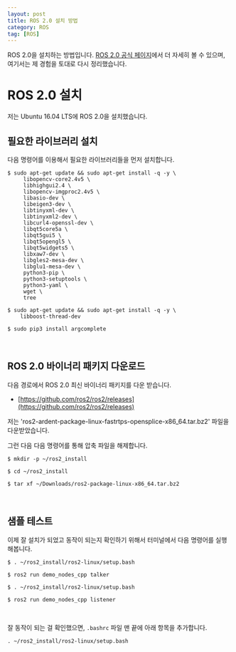 ```yaml
---
layout: post
title: ROS 2.0 설치 방법
category: ROS
tag: [ROS]
---
```


ROS 2.0을 설치하는 방법입니다. [ROS 2.0 공식 페이지](https://github.com/ros2/ros2/wiki/Installation)에서 더 자세히 볼 수 있으며, 여기서는 제 경험을 토대로 다시 정리했습니다.

# ROS 2.0 설치

저는 Ubuntu 16.04 LTS에 ROS 2.0을 설치했습니다.

## 필요한 라이브러리 설치

다음 명령어를 이용해서 필요한 라이브러리들을 먼저 설치합니다.

~~~
$ sudo apt-get update && sudo apt-get install -q -y \
     libopencv-core2.4v5 \
     libhighgui2.4 \
     libopencv-imgproc2.4v5 \
     libasio-dev \
     libeigen3-dev \
     libtinyxml-dev \
     libtinyxml2-dev \
     libcurl4-openssl-dev \
     libqt5core5a \
     libqt5gui5 \
     libqt5opengl5 \
     libqt5widgets5 \
     libxaw7-dev \
     libgles2-mesa-dev \
     libglu1-mesa-dev \
     python3-pip \
     python3-setuptools \
     python3-yaml \
     wget \
     tree

$ sudo apt-get update && sudo apt-get install -q -y \
    libboost-thread-dev

$ sudo pip3 install argcomplete
~~~

<br>

## ROS 2.0 바이너리 패키지 다운로드

다음 경로에서 ROS 2.0 최신 바이너리 패키지를 다운 받습니다.

* [https://github.com/ros2/ros2/releases](https://github.com/ros2/ros2/releases)

저는 'ros2-ardent-package-linux-fastrtps-opensplice-x86_64.tar.bz2' 파일을 다운받았습니다.

그런 다음 다음 명령어를 통해 압축 파일을 해제합니다.

~~~
$ mkdir -p ~/ros2_install

$ cd ~/ros2_install

$ tar xf ~/Downloads/ros2-package-linux-x86_64.tar.bz2
~~~

<br>

## 샘플 테스트

이제 잘 설치가 되었고 동작이 되는지 확인하기 위해서 터미널에서 다음 명령어를 실행해봅니다.

~~~
$ . ~/ros2_install/ros2-linux/setup.bash

$ ros2 run demo_nodes_cpp talker
~~~

~~~
$ . ~/ros2_install/ros2-linux/setup.bash

$ ros2 run demo_nodes_cpp listener
~~~

<br>

잘 동작이 되는 걸 확인했으면, `.bashrc` 파일 맨 끝에 아래 항목을 추가합니다.

~~~
. ~/ros2_install/ros2-linux/setup.bash
~~~